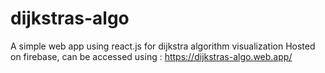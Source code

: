 # dijkstras-algo
A simple web app using react.js for dijkstra algorithm visualization
Hosted on firebase, can be accessed using : https://dijkstras-algo.web.app/
